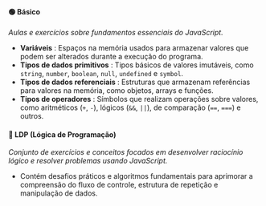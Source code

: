 
#### 🟢 **Básico**

*Aulas e exercícios sobre fundamentos essenciais do JavaScript.*

* **Variáveis** : Espaços na memória usados para armazenar valores que podem ser alterados durante a execução do programa.
* **Tipos de dados primitivos** : Tipos básicos de valores imutáveis, como `string`, `number`, `boolean`, `null`, `undefined` e `symbol`.
* **Tipos de dados referenciais** : Estruturas que armazenam referências para valores na memória, como objetos, arrays e funções.
* **Tipos de operadores** : Símbolos que realizam operações sobre valores, como aritméticos (`+`, `-`), lógicos (`&&`, `||`), de comparação (`==`, `===`) e outros.

#### 🔵 **LDP (Lógica de Programação)**

*Conjunto de exercícios e conceitos focados em desenvolver raciocínio lógico e resolver problemas usando JavaScript.*

* Contém desafios práticos e algoritmos fundamentais para aprimorar a compreensão do fluxo de controle, estrutura de repetição e manipulação de dados.
